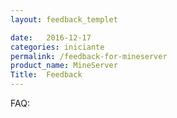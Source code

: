 ```yaml
---
layout: feedback_templet

date:   2016-12-17
categories: iniciante
permalink: /feedback-for-mineserver
product_name: MineServer
Title:  Feedback
---
```

FAQ:
